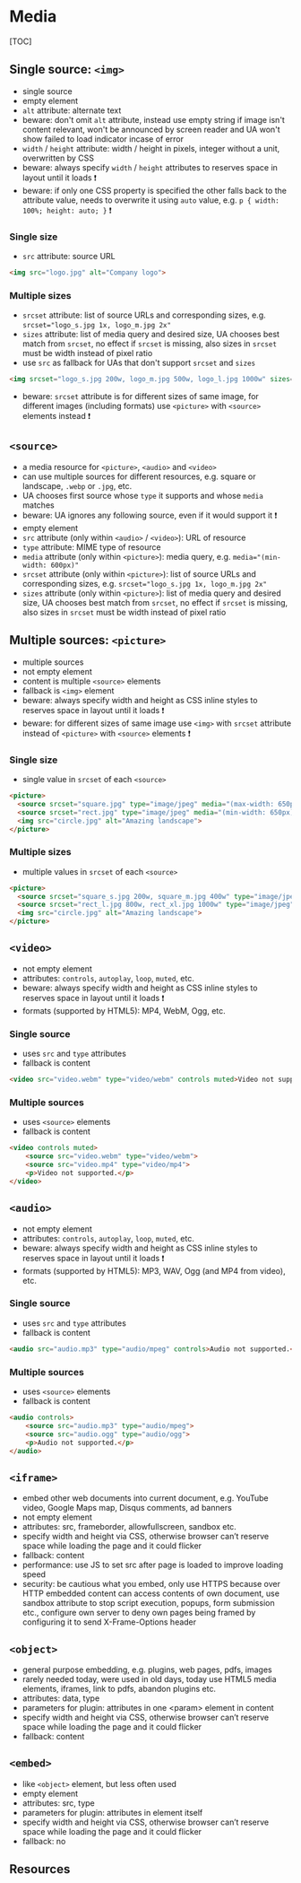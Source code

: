 # Media

[TOC]



## Single source: `<img>`

- single source
- empty element
- `alt` attribute: alternate text
- beware: don't omit `alt` attribute, instead use empty string if image isn't content relevant, won't be announced by screen reader and UA won't show failed to load indicator incase of error 
- `width` / `height` attribute: width / height in pixels, integer without a unit, overwritten by CSS
- beware: always specify `width` / `height` attributes to reserves space in layout until it loads ❗️
- beware: if only one CSS property is specified the other falls back to the attribute value, needs to overwrite it using `auto` value, e.g. `p { width: 100%; height: auto; }` ❗️

### Single size

- `src` attribute: source URL

```html
<img src="logo.jpg" alt="Company logo">
```

### Multiple sizes

- `srcset` attribute: list of source URLs and corresponding sizes, e.g. `srcset="logo_s.jpg 1x, logo_m.jpg 2x"`
- `sizes` attribute: list of media query and desired size, UA chooses best match from `srcset`, no effect if `srcset` is missing, also sizes in `srcset` must be width instead of pixel ratio
- use `src` as fallback for UAs that don't support `srcset` and `sizes`

```html
<img srcset="logo_s.jpg 200w, logo_m.jpg 500w, logo_l.jpg 1000w" sizes="(max-width: 600px) 200px, 50vw" alt="Company logo" src="logo_s.jpg">
```

- beware: `srcset` attribute is for different sizes of same image, for different images (including formats) use `<picture>` with `<source>` elements instead ❗️



## `<source>`

- a media resource for `<picture>`, `<audio>` and `<video>`
- can use multiple sources for different resources, e.g. square or landscape, `.webp` or `.jpg`, etc.
- UA chooses first source whose `type` it supports and whose `media` matches
- beware: UA ignores any following source, even if it would support it ❗️
- empty element
- `src` attribute (only within `<audio>` / `<video>`): URL of resource
- `type` attribute: MIME type of resource
- `media` attribute (only within `<picture>`): media query, e.g. `media="(min-width: 600px)"`
- `srcset` attribute (only within `<picture>`): list of source URLs and corresponding sizes, e.g. `srcset="logo_s.jpg 1x, logo_m.jpg 2x"`
- `sizes` attribute (only within `<picture>`): list of media query and desired size, UA chooses best match from `srcset`, no effect if `srcset` is missing, also sizes in `srcset` must be width instead of pixel ratio



## Multiple sources: `<picture>`

- multiple sources
- not empty element
- content is multiple `<source>` elements
- fallback is `<img>` element
- beware: always specify width and height as CSS inline styles to reserves space in layout until it loads ❗️
- beware: for different sizes of same image use `<img>` with `srcset` attribute instead of `<picture>` with `<source>` elements ❗️

### Single size

- single value in `srcset` of each `<source>`

```html
<picture>
  <source srcset="square.jpg" type="image/jpeg" media="(max-width: 650px)">
  <source srcset="rect.jpg" type="image/jpeg" media="(min-width: 650px)">
  <img src="circle.jpg" alt="Amazing landscape">
</picture>
```

### Multiple sizes

- multiple values in `srcset` of each `<source>`

```html
<picture>
  <source srcset="square_s.jpg 200w, square_m.jpg 400w" type="image/jpeg" media="(max-width: 650px)">
  <source srcset="rect_l.jpg 800w, rect_xl.jpg 1000w" type="image/jpeg" media="(min-width: 650px)">
  <img src="circle.jpg" alt="Amazing landscape">
</picture>
```



## `<video>`

- not empty element
- attributes: `controls`, `autoplay`, `loop`, `muted`, etc.
- beware: always specify width and height as CSS inline styles to reserves space in layout until it loads ❗️
- formats (supported by HTML5): MP4, WebM, Ogg, etc.

### Single source

- uses `src` and `type` attributes
- fallback is content

```html
<video src="video.webm" type="video/webm" controls muted>Video not supported.</video>
```

### Multiple sources

- uses `<source>` elements
- fallback is content

```html
<video controls muted>
    <source src="video.webm" type="video/webm">
    <source src="video.mp4" type="video/mp4">
    <p>Video not supported.</p>
</video>
```



## `<audio>`

- not empty element
- attributes: `controls`, `autoplay`, `loop`, `muted`, etc.
- beware: always specify width and height as CSS inline styles to reserves space in layout until it loads ❗️
- formats (supported by HTML5): MP3, WAV, Ogg (and MP4 from video), etc.

### Single source

- uses `src` and `type` attributes
- fallback is content

```html
<audio src="audio.mp3" type="audio/mpeg" controls>Audio not supported.</audio>
```

### Multiple sources

- uses `<source>` elements
- fallback is content

```html
<audio controls>
    <source src="audio.mp3" type="audio/mpeg">
    <source src="audio.ogg" type="audio/ogg">
    <p>Audio not supported.</p>
</audio>
```



## `<iframe>`

- embed other web documents into current document, e.g. YouTube video, Google Maps map, Disqus comments, ad banners
- not empty element
- attributes: src, frameborder, allowfullscreen, sandbox etc.
- specify width and height via CSS, otherwise browser can’t reserve space while loading the page and it could flicker
- fallback: content
- performance: use JS to set src after page is loaded to improve loading speed
- security: be cautious what you embed, only use HTTPS because over HTTP embedded content can access contents of own document, use sandbox attribute to stop script execution, popups, form submission etc., configure own server to deny own pages being framed by configuring it to send X-Frame-Options header



## `<object>`

- general purpose embedding, e.g. plugins, web pages, pdfs, images
- rarely needed today, were used in old days, today use HTML5 media elements, iframes, link to pdfs, abandon plugins etc.
- attributes: data, type
- parameters for plugin: attributes in one \<param\> element in content
- specify width and height via CSS, otherwise browser can’t reserve space while loading the page and it could flicker
- fallback: content



## `<embed>`

- like `<object>` element, but less often used
- empty element
- attributes: src, type
- parameters for plugin: attributes in element itself
- specify width and height via CSS, otherwise browser can’t reserve space while loading the page and it could flicker
- fallback: no



## Resources